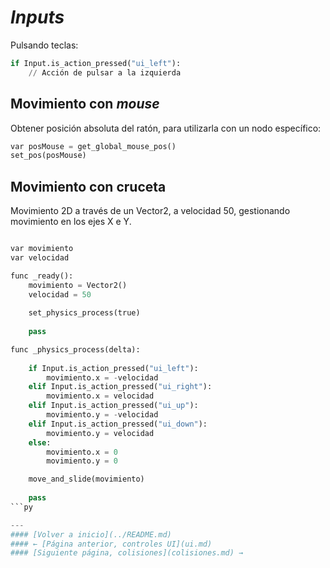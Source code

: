 # _Inputs_

Pulsando teclas:

```py
if Input.is_action_pressed("ui_left"):
	// Acción de pulsar a la izquierda
```

## Movimiento con _mouse_

Obtener posición absoluta del ratón, para utilizarla con un nodo específico:

```py
var posMouse = get_global_mouse_pos()
set_pos(posMouse)
```

## Movimiento con cruceta

Movimiento 2D a través de un Vector2, a velocidad 50, gestionando movimiento en los ejes X e Y.

```py

var movimiento
var velocidad

func _ready():
	movimiento = Vector2()
	velocidad = 50
	
	set_physics_process(true)
	
	pass

func _physics_process(delta):
	
	if Input.is_action_pressed("ui_left"):
		movimiento.x = -velocidad
	elif Input.is_action_pressed("ui_right"):
		movimiento.x = velocidad
	elif Input.is_action_pressed("ui_up"):
		movimiento.y = -velocidad
	elif Input.is_action_pressed("ui_down"):
		movimiento.y = velocidad
	else:
		movimiento.x = 0
		movimiento.y = 0

	move_and_slide(movimiento)
	
	pass
```py

---
#### [Volver a inicio](../README.md)
#### ← [Página anterior, controles UI](ui.md)
#### [Siguiente página, colisiones](colisiones.md) →
